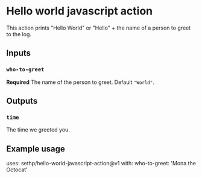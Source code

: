 # Hello world javascript action

This action prints "Hello World" or "Hello" + the name of a person to greet to the log.

## Inputs

### `who-to-greet`

**Required** The name of the person to greet. Default `"World"`.

## Outputs

### `time`

The time we greeted you.

## Example usage

uses: sethp/hello-world-javascript-action@v1
with:
  who-to-greet: 'Mona the Octocat'
